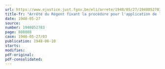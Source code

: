 ```yaml
---
url: https://www.ejustice.just.fgov.be/eli/arrete/1948/05/27/1948052703/justel
title-fr: "Arrêté du Régent fixant la procédure pour l'application de la loi du 5 février 1947 organisant le statut des étrangers prisonniers politiques (abrogé par AR 21-11-1953, art. 6)"
date: 1948-05-27
source:
number: 1948052703
page: 888888
case: 1948-05-27/03
publication: 1948-06-10
starts:
modifies:
pdf-original:
pdf-consolidated:
---
```



